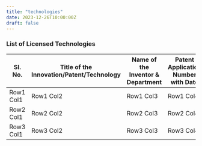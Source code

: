 ```yaml
---
title: "technologies"
date: 2023-12-26T10:00:00Z
draft: false
---
```


### List of Licensed Technologies

| SI. No.   | Title of the Innovation/Patent/Technology | Name of the Inventor & Department | Patent Application Number with Date | Technology Transfer Partners | Date      |
| --------- | ----------------------------------------- | --------------------------------- | ----------------------------------- | ---------------------------- | --------- |
| Row1 Col1 | Row1 Col2                                 | Row1 Col3                         | Row1 Col4                           | Row1 Col5                    | Row1 Col6 |
| Row2 Col1 | Row2 Col2                                 | Row2 Col3                         | Row2 Col4                           | Row2 Col5                    | Row2 Col6 |
| Row3 Col1 | Row3 Col2                                 | Row3 Col3                         | Row3 Col4                           | Row3 Col5                    | Row3 Col6 |
